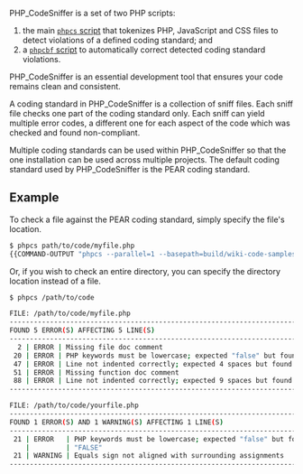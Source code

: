 PHP_CodeSniffer is a set of two PHP scripts:
1. the main [`phpcs` script](https://github.com/PHPCSStandards/PHP_CodeSniffer/wiki/Usage) that tokenizes PHP, JavaScript and CSS files to detect violations of a defined coding standard; and
2. a [`phpcbf` script](https://github.com/PHPCSStandards/PHP_CodeSniffer/wiki/Fixing-Errors-Automatically) to automatically correct detected coding standard violations.

PHP_CodeSniffer is an essential development tool that ensures your code remains clean and consistent.

A coding standard in PHP_CodeSniffer is a collection of sniff files. Each sniff file checks one part of the coding standard only. Each sniff can yield multiple error codes, a different one for each aspect of the code which was checked and found non-compliant.

Multiple coding standards can be used within PHP_CodeSniffer so that the one installation can be used across multiple projects. The default coding standard used by PHP_CodeSniffer is the PEAR coding standard.

## Example

To check a file against the PEAR coding standard, simply specify the file's location.

```bash
$ phpcs path/to/code/myfile.php
{{COMMAND-OUTPUT "phpcs --parallel=1 --basepath=build/wiki-code-samples --no-colors --standard=PEAR build/wiki-code-samples/path/to/code/myfile.php"}}
```

Or, if you wish to check an entire directory, you can specify the directory location instead of a file.

```bash
$ phpcs /path/to/code

FILE: /path/to/code/myfile.php
--------------------------------------------------------------------------------
FOUND 5 ERROR(S) AFFECTING 5 LINE(S)
--------------------------------------------------------------------------------
  2 | ERROR | Missing file doc comment
 20 | ERROR | PHP keywords must be lowercase; expected "false" but found "FALSE"
 47 | ERROR | Line not indented correctly; expected 4 spaces but found 1
 51 | ERROR | Missing function doc comment
 88 | ERROR | Line not indented correctly; expected 9 spaces but found 6
--------------------------------------------------------------------------------

FILE: /path/to/code/yourfile.php
--------------------------------------------------------------------------------
FOUND 1 ERROR(S) AND 1 WARNING(S) AFFECTING 1 LINE(S)
--------------------------------------------------------------------------------
 21 | ERROR   | PHP keywords must be lowercase; expected "false" but found
    |         | "FALSE"
 21 | WARNING | Equals sign not aligned with surrounding assignments
--------------------------------------------------------------------------------
```
